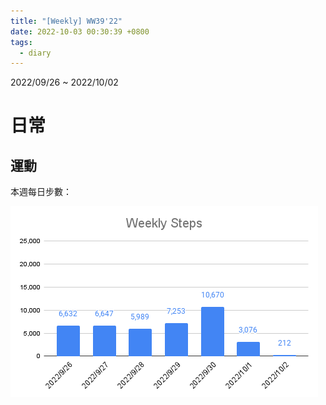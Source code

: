 ```yaml
---
title: "[Weekly] WW39'22"
date: 2022-10-03 00:30:39 +0800
tags:
  - diary
---
```


2022/09/26 ~ 2022/10/02

# 日常

## 運動

本週每日步數：

![WW39](/assets/WW39.png)